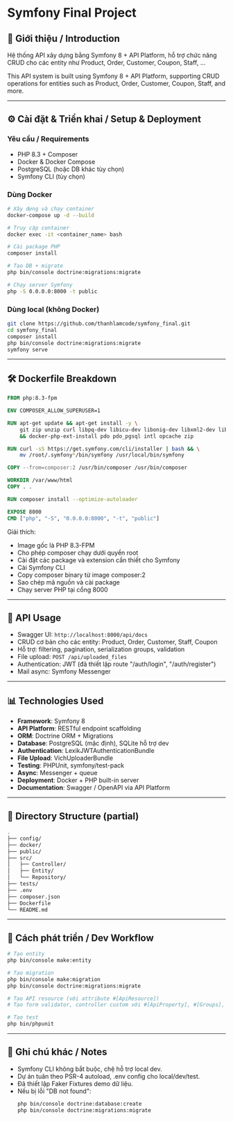 # Symfony Final Project

## 📄 Giới thiệu / Introduction

Hệ thống API xây dựng bằng Symfony 8 + API Platform, hỗ trợ chức năng CRUD cho các entity như Product, Order, Customer, Coupon, Staff, ...

This API system is built using Symfony 8 + API Platform, supporting CRUD operations for entities such as Product, Order, Customer, Coupon, Staff, and more.

---

## ⚙️ Cài đặt & Triển khai / Setup & Deployment

### Yêu cầu / Requirements

- PHP 8.3 + Composer
- Docker & Docker Compose
- PostgreSQL (hoặc DB khác tùy chọn)
- Symfony CLI (tùy chọn)

### Dùng Docker

```bash
# Xây dựng và chạy container
docker-compose up -d --build

# Truy cập container
docker exec -it <container_name> bash

# Cài package PHP
composer install

# Tạo DB + migrate
php bin/console doctrine:migrations:migrate

# Chạy server Symfony
php -S 0.0.0.0:8000 -t public
```

### Dùng local (không Docker)

```bash
git clone https://github.com/thanhlamcode/symfony_final.git
cd symfony_final
composer install
php bin/console doctrine:migrations:migrate
symfony serve
```

---

## 🛠️ Dockerfile Breakdown

```Dockerfile
FROM php:8.3-fpm

ENV COMPOSER_ALLOW_SUPERUSER=1

RUN apt-get update && apt-get install -y \
    git zip unzip curl libpq-dev libicu-dev libonig-dev libxml2-dev libzip-dev \
    && docker-php-ext-install pdo pdo_pgsql intl opcache zip

RUN curl -sS https://get.symfony.com/cli/installer | bash && \
    mv /root/.symfony*/bin/symfony /usr/local/bin/symfony

COPY --from=composer:2 /usr/bin/composer /usr/bin/composer

WORKDIR /var/www/html
COPY . .

RUN composer install --optimize-autoloader

EXPOSE 8000
CMD ["php", "-S", "0.0.0.0:8000", "-t", "public"]
```

Giải thích:
- Image gốc là PHP 8.3-FPM
- Cho phép composer chạy dưới quyền root
- Cài đặt các package và extension cần thiết cho Symfony
- Cài Symfony CLI
- Copy composer binary từ image composer:2
- Sao chép mã nguồn và cài package
- Chạy server PHP tại cổng 8000

---

## 📃 API Usage

- Swagger UI: `http://localhost:8000/api/docs`
- CRUD cơ bản cho các entity: Product, Order, Customer, Staff, Coupon
- Hỗ trợ: filtering, pagination, serialization groups, validation
- File upload: `POST /api/uploaded_files`
- Authentication: JWT (đã thiết lập route "/auth/login", "/auth/register")
- Mail async: Symfony Messenger

---

## 📊 Technologies Used

- **Framework**: Symfony 8
- **API Platform**: RESTful endpoint scaffolding
- **ORM**: Doctrine ORM + Migrations
- **Database**: PostgreSQL (mặc định), SQLite hỗ trợ dev
- **Authentication**: LexikJWTAuthenticationBundle
- **File Upload**: VichUploaderBundle
- **Testing**: PHPUnit, symfony/test-pack
- **Async**: Messenger + queue
- **Deployment**: Docker + PHP built-in server
- **Documentation**: Swagger / OpenAPI via API Platform

---

## 📁 Directory Structure (partial)

```bash
.
├── config/
├── docker/
├── public/
├── src/
│   ├── Controller/
│   ├── Entity/
│   └── Repository/
├── tests/
├── .env
├── composer.json
├── Dockerfile
└── README.md
```

---

## 🚀 Cách phát triển / Dev Workflow

```bash
# Tạo entity
php bin/console make:entity

# Tạo migration
php bin/console make:migration
php bin/console doctrine:migrations:migrate

# Tạo API resource (với attribute #[ApiResource])
# Tạo form validator, controller custom với #[ApiProperty], #[Groups], ...

# Tạo test
php bin/phpunit
```

---

## 🔧 Ghi chú khác / Notes

- Symfony CLI không bắt buộc, chệ hỗ trợ local dev.
- Dự án tuân theo PSR-4 autoload, .env config cho local/dev/test.
- Đã thiết lập Faker Fixtures demo dữ liệu.
- Nếu bị lỗi "DB not found": 
  ```bash
  php bin/console doctrine:database:create
  php bin/console doctrine:migrations:migrate
  
